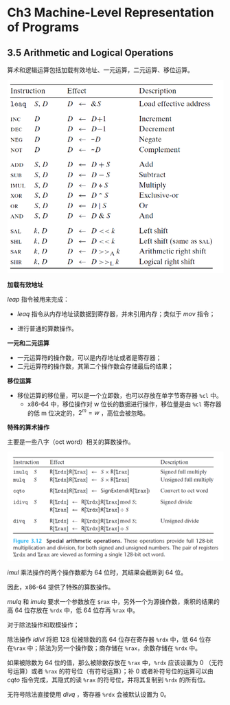 # Ch3 Machine-Level Representation of Programs

## 3.5 Arithmetic and Logical Operations

算术和逻辑运算包括加载有效地址、一元运算，二元运算、移位运算。

![image-20211010205233583](assets/image-20211010205233583.png)



**加载有效地址**

$leap$ 指令被用来完成：

* $leaq$ 指令从内存地址读数据到寄存器，并未引用内存；类似于 $mov$ 指令；

* 进行普通的算数操作。



**一元和二元运算**

* 一元运算符的操作数，可以是内存地址或者是寄存器；
* 二元运算符的操作数，其第二个操作数会存储最后的结果；



**移位运算**

* 移位运算的移位量，可以是一个立即数，也可以存放在单字节寄存器 `%cl` 中。
    * x86-64 中，移位操作对 w 位长的数据进行操作，移位量是由 `%cl` 寄存器的低 m 位决定的，$2^m = w$ ，高位会被忽略。



**特殊的算术操作**

主要是一些八字（oct word）相关的算数操作。

![image-20211010210747572](assets/image-20211010210747572.png)



$imul$ 乘法操作的两个操作数都为 64 位时，其结果会截断到 64 位。

因此，x86-64 提供了特殊的算数操作。

$mulq$ 和 $imulq$ 要求一个参数放在 `$rax` 中，另外一个为源操作数，乘积的结果的高 64 位存放在 `%rdx` 中，低 64 位存再 `%rax` 中。



对于除法操作和取模操作；

除法操作 $idivl$ 将把 128 位被除数的高 64 位存在寄存器 `%rdx` 中，低 64 位存在`%rax` 中；除法为另一个操作数；商存储在 `%rax`，余数存储在 `%rdx` 中。

如果被除数为 64 位的值，那么被除数存放在 `%rax` 中，`%rdx` 应该设置为 0 （无符号运算）或者 `%rax` 的符号位（有符号运算）；补 0 或者补符号位的运算可以由 $cqto$ 指令完成，其隐式的读 `%rax` 的符号位，并将其复制到 `%rdx` 的所有位。

无符号除法直接使用 $divq$ ，寄存器 `%rdx` 会被默认设置为 0。

